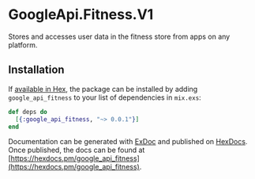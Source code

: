 # GoogleApi.Fitness.V1

Stores and accesses user data in the fitness store from apps on any platform.

## Installation

If [available in Hex](https://hex.pm/docs/publish), the package can be installed
by adding `google_api_fitness` to your list of dependencies in `mix.exs`:

```elixir
def deps do
  [{:google_api_fitness, "~> 0.0.1"}]
end
```

Documentation can be generated with [ExDoc](https://github.com/elixir-lang/ex_doc)
and published on [HexDocs](https://hexdocs.pm). Once published, the docs can
be found at [https://hexdocs.pm/google_api_fitness](https://hexdocs.pm/google_api_fitness).
